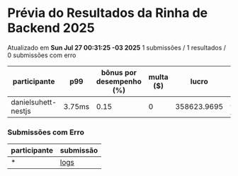 # Prévia do Resultados da Rinha de Backend 2025
Atualizado em **Sun Jul 27 00:31:25 -03 2025**
1 submissões / 1 resultados / 0 submissões com erro


| participante | p99 | bônus por desempenho (%) | multa ($) | lucro | submissão |
| -- | -- | -- | -- | -- | -- |
|	danielsuhett-nestjs	|	3.75ms	|	0.15	|	0	|	358623.9695	|	[danielsuhett-nestjs](https://github.com/zanfranceschi/rinha-de-backend-2025/tree/main/participantes/danielsuhett-nestjs)
### Submissões com Erro


| participante | submissão |
| -- | -- |
| * | [logs](https://github.com/zanfranceschi/rinha-de-backend-2025/tree/main/participantes/*) |

